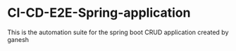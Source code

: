 # CI-CD-E2E-Spring-application
This is the automation suite for the spring boot CRUD application created by ganesh
